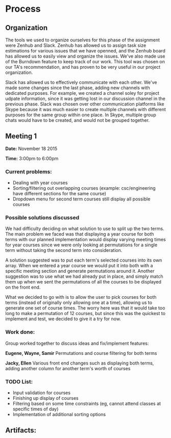 # Process

## Organization
The tools we used to organize ourselves for this phase of the assignment were Zenhub and Slack. Zenhub has allowed us to assign task size estimations for various issues that we have openned, and the Zenhub board has allowed us to easily view and organize the issues. We've also made use of the Burndown feature to keep track of our work. This tool was chosen on our TA's recommendation, and has proven to be very useful in our project organization.

Slack has allowed us to effectively communicate with each other. We've made some changes since the last phase, adding new channels with dedicated purposes. For example, we created a channel soley for project udpate information, since it was getting lost in our discussion channel in the previous phase. Slack was chosen over other communication platforms like Skype because it was much easier to create multiple channels with different purposes for the same group within one place. In Skype, multiple group chats would have to be created, and would not be grouped together.

## Meeting 1
**Date:** November 18 2015

**Time:** 3:00pm to 6:00pm

### Current problems:
* Dealing with year courses
* Sorting/filtering out overlapping courses (example: csc/engineering have different sections for the same course)
* Dropdown menu for second term courses still display all possible courses

### Possible solutions discussed 
We had difficulty deciding on what solution to use to split up the two terms. The main problem we faced was that
displaying a year course for both terms with our planned implementation would display varying meeting times for year courses 
since we were only looking at permutations for a single term without taking the second term into consideration.

A solution suggested was to put each term's selected courses into its own array. When we entered a year course we would put it into both with
a specific meeting section and generate permutations around it. Another suggestion was to use what we had already put in place, and
simply match them up when we sent the permutations of all the courses to be displayed on the front end.

What we decided to go with is to allow the user to pick courses for both terms (instead of originally only allowing one at a time), allowing us to
generate one set of course times. The worry here was that it would take too long to make a permutation of 12 courses, but since this was the quickest 
to implement and test, we decided to give it a try for now.

### Work done:
Group worked together to discuss ideas and fix/implement features:

**Eugene, Wayne, Samir** Permutations and course filtering for both terms

**Jacky, Ellen** Various front end changes such as displaying both terms, adding another column for another term's worth of courses

### TODO List:
* Input validation for courses
* Finishing up display of courses
* Filtering based on some time constraints (eg, cannot attend classes at specific times of day)
* Implementation of additional sorting options

## Artifacts:
